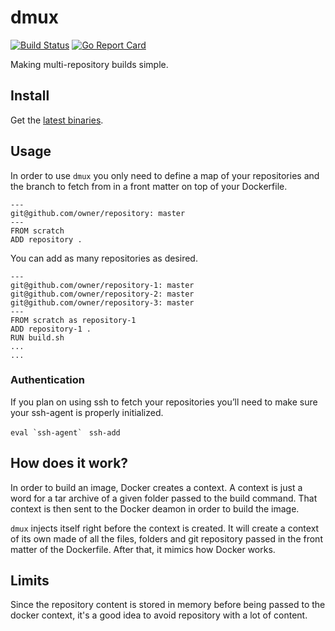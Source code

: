 # dmux
[![Build Status](https://travis-ci.org/talend-glorieux/dmux.svg?branch=master)](https://travis-ci.org/talend-glorieux/dmux) [![Go Report Card](https://goreportcard.com/badge/github.com/talend-glorieux/dmux)](https://goreportcard.com/report/github.com/talend-glorieux/dmux)

Making multi-repository builds simple.

## Install

Get the [latest binaries](https://github.com/talend-glorieux/dmux/releases/latest).

## Usage

In order to use `dmux` you only need to define a map of your repositories 
and the branch to fetch from in a front matter on top of your Dockerfile.

```
---
git@github.com/owner/repository: master
---
FROM scratch
ADD repository .
```

You can add as many repositories as desired.

```
---
git@github.com/owner/repository-1: master
git@github.com/owner/repository-2: master
git@github.com/owner/repository-3: master
---
FROM scratch as repository-1
ADD repository-1 .
RUN build.sh
...
...
```

### Authentication
If you plan on using ssh to fetch your repositories you’ll need to make sure your ssh-agent is properly initialized.

```eval `ssh-agent` ```
`ssh-add`

## How does it work?

In order to build an image, Docker creates a context. A context is just a word
for a tar archive of a given folder passed to the build command. That context is then
sent to the Docker deamon in order to build the image.

`dmux` injects itself right before the context is created. It will create a
context of its own made of all the files, folders and git repository passed in
the front matter of the Dockerfile. After that, it mimics how Docker works. 

## Limits

Since the repository content is stored in memory before being passed to the
docker context, it's a good idea to avoid repository with a lot of content.
